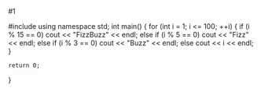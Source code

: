 #1

#include <iostream>
using namespace std;
int main()
{
    for (int i = 1; i <= 100; ++i) 
    {
        if (i % 15 == 0) 
            cout << "FizzBuzz" << endl;
        else if (i % 5 == 0)
            cout << "Fizz" << endl;
        else if (i % 3 == 0)
            cout << "Buzz" << endl;
        else
            cout << i << endl;
    }
 
    return 0;
}

